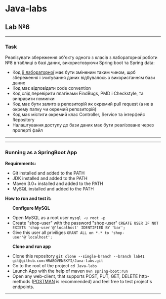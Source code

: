 # Java-labs
## Lab №6

---
### Task
Реалізувати збереження об'єкту одного з класів з лабораторної роботи №8 в таблиці в базі даних, використовуючи Spring boot та Spring data:
* Код [9 лабораторної](https://github.com/HRABOVENSKYI/Java-labs/tree/lab3) має бути зміненим таким чином, щоб збереження і зчитування даних відбувалось з використанням бази даних
* Код має відповідати code convention
* Код слід перевірити плагінами FindBugs, PMD і Checkstyle, та виправити помилки
* Код має бути залито в репозиторій як окремий pull request (а не в окрему папку чи окремий репозиторій)
* Код має містити окремий клас Controller, Service та інтерфейс Repository
* Налаштування доступу до бази даних має бути реалізоване через проперті файл
---
---
### Running as a SpringBoot App
**Requirements:**
* Git installed and added to the PATH
* JDK installed and added to the PATH
* Maven 3.0+ installed and added to the PATH
* MySQL installed and added to the PATH

**How to run and test it:**

&nbsp;&nbsp;&nbsp;&nbsp;&nbsp;&nbsp;**Configure MySQL**
* Open MySQL as a root user `mysql -u root -p`
* Create "shop-user" with the password "shop-user" `CREATE USER IF NOT EXISTS 'shop-user'@'localhost' IDENTIFIED BY 'bar';`
* Give this user all priviliges `GRANT ALL on *.* to 'shop-user'@'localhost';`

&nbsp;&nbsp;&nbsp;&nbsp;&nbsp;&nbsp;**Clone and run app**
* Clone this repository `git clone --single-branch --branch lab41 git@github.com:HRABOVENSKYI/Java-labs.git`
* Go to the root of the project `cd Java-labs`
* Launch App with the help of maven `mvn spring-boot:run`
* Open any web-client, that supports POST, PUT, GET, DELETE http-methods ([POSTMAN](https://www.postman.com/) is recommended) and feel free to test project's endpoints.
---
